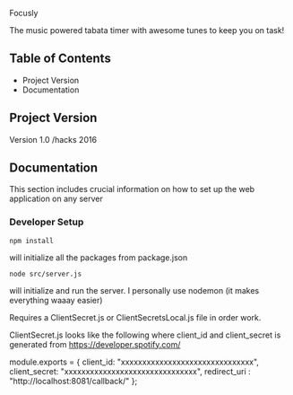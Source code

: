 Focusly

The music powered tabata timer with awesome tunes to keep you on task!

## Table of Contents

* Project Version
* Documentation

## Project Version
Version 1.0 /hacks 2016

## Documentation

This section includes crucial information on how to set up the web application on any server

### Developer Setup

```
npm install 
```

will initialize all the packages from package.json

```
node src/server.js 
```
will initialize and run the server. I personally use nodemon (it makes everything waaay easier)

Requires a ClientSecret.js or ClientSecretsLocal.js file in order work.

ClientSecret.js looks like the following where client_id and client_secret is generated from https://developer.spotify.com/


module.exports = { client_id: "xxxxxxxxxxxxxxxxxxxxxxxxxxxxxxx",
            client_secret: "xxxxxxxxxxxxxxxxxxxxxxxxxxxxxxx",
            redirect_uri : "http://localhost:8081/callback/"
    };
